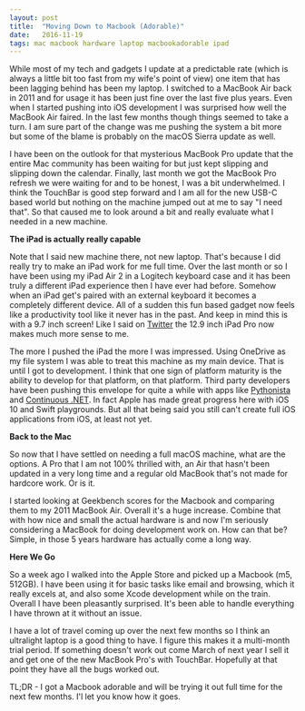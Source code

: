 ```yaml
---
layout: post
title:  "Moving Down to Macbook (Adorable)"
date:   2016-11-19
tags: mac macbook hardware laptop macbookadorable ipad
---
```

While most of my tech and gadgets I update at a predictable rate (which is always a little bit too fast from my wife's point of view) one item that has been lagging behind has been my laptop. I switched to a MacBook Air back in 2011 and for usage it has been just fine over the last five plus years. Even when I started pushing into iOS development I was surprised how well the MacBook Air faired. In the last few months though things seemed to take a turn. I am sure part of the change was me pushing the system a bit more but some of the blame is probably on the macOS Sierra update as well.

I have been on the outlook for that mysterious MacBook Pro update that the entire Mac community has been waiting for but just kept slipping and slipping down the calendar. Finally, last month we got the MacBook Pro refresh we were waiting for and to be honest, I was a bit underwhelmed. I think the TouchBar is good step forward and I am all for the new USB-C based world but nothing on the machine jumped out at me to say "I need that". So that caused me to look around a bit and really evaluate what I needed in a new machine.

<!--more-->

**The iPad is actually really capable**

Note that I said new machine there, not new laptop. That's because I did really try to make an iPad work for me full time. Over the last month or so I have been using my iPad Air 2 in a Logitech keyboard case and it has been truly a different iPad experience then I have ever had before. Somehow when an iPad get's paired with an external keyboard it becomes a completely different device. All of a sudden this fun based gadget now feels like a productivity tool like it never has in the past. And keep in mind this is with a 9.7 inch screen! Like I said on [Twitter](https://twitter.com/tom_arra/status/782720967508238339) the 12.9 inch iPad Pro now makes much more sense to me.

The more I pushed the iPad the more I was impressed. Using OneDrive as my file system I was able to treat this machine as my main device. That is until I got to development. I think that one sign of platform maturity is the ability to develop for that platform, on that platform. Third party developers have been pushing this envelope for quite a while with apps like [Pythonista](http://omz-software.com/pythonista/) and [Continuous .NET](https://itunes.apple.com/us/app/continuous-.net-c-and-f-ide/id1095213378?mt=8). In fact Apple has made great progress here with iOS 10 and Swift playgrounds. But all that being said you still can't create full iOS applications from iOS, at least not yet.

**Back to the Mac**

So now that I have settled on needing a full macOS machine, what are the options. A Pro that I am not 100% thrilled with, an Air that hasn't been updated in a very long time and a regular old MacBook that's not made for hardcore work. Or is it.

I started looking at Geekbench scores for the Macbook and comparing them to my 2011 MacBook Air. Overall it's a huge increase. Combine that with how nice and small the actual hardware is and now I'm seriously considering a MacBook for doing development work on. How can that be? Simple, in those 5 years hardware has actually come a long way.

**Here We Go**

So a week ago I walked into the Apple Store and picked up a Macbook (m5, 512GB). I have been using it for basic tasks like email and browsing, which it really excels at, and also some Xcode development while on the train. Overall I have been pleasantly surprised. It's been able to handle everything I have thrown at it without an issue.

I have a lot of travel coming up over the next few months so I think an ultralight laptop is a good thing to have. I figure this makes it a multi-month trial period. If something doesn't work out come March of next year I sell it and get one of the new MacBook Pro's with TouchBar. Hopefully at that point they have all the bugs worked out.

TL;DR - I got a Macbook adorable and will be trying it out full time for the next few months. I'l let you know how it goes.
